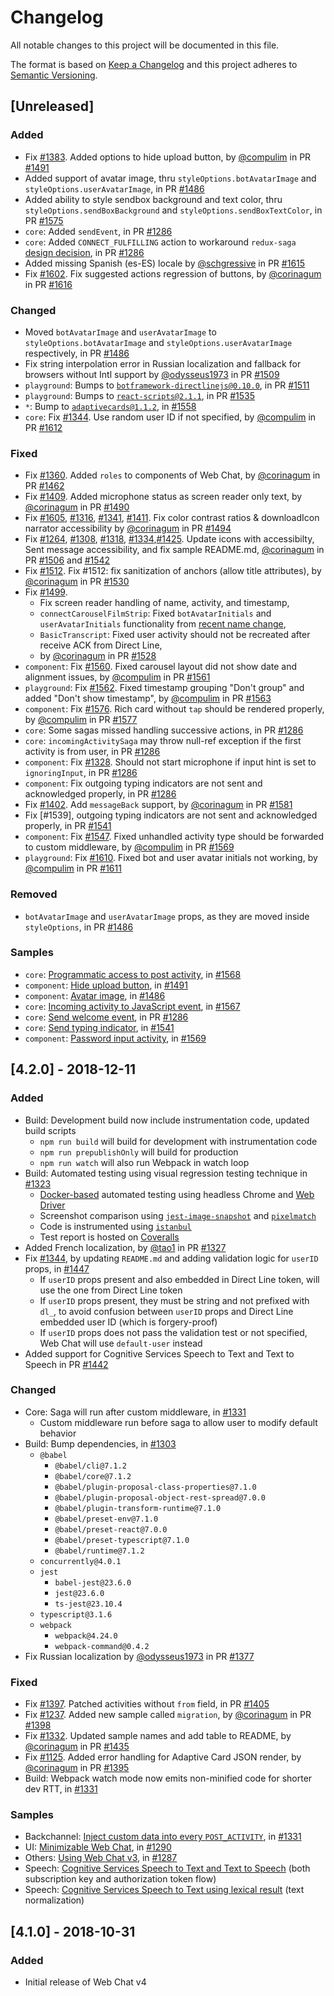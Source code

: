 # Changelog

All notable changes to this project will be documented in this file.

The format is based on [Keep a Changelog](http://keepachangelog.com/en/1.0.0/)
and this project adheres to [Semantic Versioning](http://semver.org/spec/v2.0.0.html).

<!-- CHANGELOG line template
### Added/Changed/Removed
- Added something, by [@johndoe](https://github.com/johndoe), in PR [#XXX](https://github.com/Microsoft/BotFramework-WebChat/pull/XXX)

### Changed (for dependency bumps)
- `core`: Bumps to [`abc@1.2.3`](https://npmjs.com/package/abc/), in PR [#XXX](https://github.com/Microsoft/BotFramework-WebChat/pull/XXX)

### Fixed
- Fix [#XXX](https://github.com/Microsoft/BotFramework-WebChat/issues/XXX). Patched something, by [@johndoe](https://github.com/johndoe) in PR [#XXX](https://github.com/Microsoft/BotFramework-WebChat/pull/XXX)
-->

## [Unreleased]
### Added
- Fix [#1383](https://github.com/Microsoft/BotFramework-WebChat/issues/1383). Added options to hide upload button, by [@compulim](https://github.com/compulim) in PR [#1491](https://github.com/Microsoft/BotFramework-WebChat/pull/1491)
- Added support of avatar image, thru `styleOptions.botAvatarImage` and `styleOptions.userAvatarImage`, in PR [#1486](https://github.com/Microsoft/BotFramework-WebChat/pull/1486)
- Added ability to style sendbox background and text color, thru `styleOptions.sendBoxBackground` and `styleOptions.sendBoxTextColor`, in PR [#1575](https://github.com/Microsoft/BotFramework-WebChat/pull/1575)
- `core`: Added `sendEvent`, in PR [#1286](https://github.com/Microsoft/BotFramework-WebChat/pull/1286)
- `core`: Added `CONNECT_FULFILLING` action to workaround `redux-saga` [design decision](https://github.com/redux-saga/redux-saga/issues/1651), in PR [#1286](https://github.com/Microsoft/BotFramework-WebChat/pull/1286)
- Added missing Spanish (es-ES) locale by [@schgressive](https://github.com/schgressive) in PR [#1615](https://github.com/Microsoft/BotFramework-WebChat/pull/1615)
- Fix [#1602](https://github.com/Microsoft/BotFramework-WebChat/issues/1602). Fix suggested actions regression of buttons, by [@corinagum](https://github.com/corinagum) in PR [#1616](https://github.com/Microsoft/BotFramework-WebChat/pull/1616)

### Changed
- Moved `botAvatarImage` and `userAvatarImage` to `styleOptions.botAvatarImage` and `styleOptions.userAvatarImage` respectively, in PR [#1486](https://github.com/Microsoft/BotFramework-WebChat/pull/1486)
- Fix string interpolation error in Russian localization and fallback for browsers without Intl support by [@odysseus1973](https://github.com/odysseus1973) in PR [#1509](https://github.com/Microsoft/BotFramework-WebChat/pull/1509)
- `playground`: Bumps to [`botframework-directlinejs@0.10.0`](https://github.com/Microsoft/BotFramework-DirectLineJS/), in PR [#1511](https://github.com/Microsoft/BotFramework-WebChat/pull/1511)
- `playground`: Bumps to [`react-scripts@2.1.1`](https://npmjs.com/package/react-scripts/), in PR [#1535](https://github.com/Microsoft/BotFramework-WebChat/pull/1535)
- `*`: Bump to [`adaptivecards@1.1.2`](https://npmjs.com/package/adaptivecards/), in [#1558](https://github.com/Microsoft/BotFramework-WebChat/pull/1558)
- `core`: Fix [#1344](https://github.com/Microsoft/BotFramework-WebChat/issues/1344). Use random user ID if not specified, by [@compulim](https://github.com/compulim) in PR [#1612](https://github.com/Microsoft/BotFramework-WebChat/pull/1612)

### Fixed
- Fix [#1360](https://github.com/Microsoft/BotFramework-WebChat/issues/1360). Added `roles` to components of Web Chat, by [@corinagum](https://github.com/corinagum) in PR [#1462](https://github.com/Microsoft/BotFramework-WebChat/pull/1462)
- Fix [#1409](https://github.com/Microsoft/BotFramework-WebChat/issues/1409). Added microphone status as screen reader only text, by [@corinagum](https://github.com/corinagum) in PR [#1490](https://github.com/Microsoft/BotFramework-WebChat/pull/1490)
- Fix [#1605](https://github.com/Microsoft/BotFramework-WebChat/issues/1305), [#1316](https://github.com/Microsoft/BotFramework-WebChat/issues/1316), [#1341](https://github.com/Microsoft/BotFramework-WebChat/issues/1341), [#1411](https://github.com/Microsoft/BotFramework-WebChat/issues/1411). Fix color contrast ratios & downloadIcon narrator accessibility by [@corinagum](https://github.com/corinagum) in PR [#1494](https://github.com/Microsoft/BotFramework-WebChat/pull/1494)
- Fix [#1264](https://github.com/Microsoft/BotFramework-WebChat/issues/1264), [#1308](https://github.com/Microsoft/BotFramework-WebChat/issues/1308), [#1318](https://github.com/Microsoft/BotFramework-WebChat/issues/1318), [#1334](https://github.com/Microsoft/BotFramework-WebChat/issues/1334),[#1425](https://github.com/Microsoft/BotFramework-WebChat/issues/1425). Update icons with accessibilty, Sent message accessibility, and fix sample README.md,  [@corinagum](https://github.com/corinagum) in PR [#1506](https://github.com/Microsoft/BotFramework-WebChat/pull/1506) and [#1542](https://github.com/Microsoft/BotFramework-WebChat/pull/1542)
- Fix [#1512](https://github.com/Microsoft/BotFramework-WebChat/issues/1512). Fix #1512: fix sanitization of anchors (allow title attributes), by [@corinagum](https://github.com/corinagum) in PR [#1530](https://github.com/Microsoft/BotFramework-WebChat/pull/1530)
- Fix [#1499](https://github.com/Microsoft/BotFramework-WebChat/issues/1499).
  - Fix screen reader handling of name, activity, and timestamp,
  - `connectCarouselFilmStrip`: Fixed `botAvatarInitials` and `userAvatarInitials` functionality from [recent name change](https://github.com/Microsoft/BotFramework-WebChat/pull/1486),
  - `BasicTranscript`: Fixed user activity should not be recreated after receive ACK from Direct Line,
  - by [@corinagum](https://github.com/corinagum) in PR [#1528](https://github.com/Microsoft/BotFramework-WebChat/pull/1528)
- `component`: Fix [#1560](https://github.com/Microsoft/BotFramework-WebChat/issues/1560). Fixed carousel layout did not show date and alignment issues, by [@compulim](https://github.com/compulim) in PR [#1561](https://github.com/Microsoft/BotFramework-WebChat/pull/1561)
- `playground`: Fix [#1562](https://github.com/Microsoft/BotFramework-WebChat/issues/1562). Fixed timestamp grouping "Don't group" and added "Don't show timestamp", by [@compulim](https://github.com/compulim) in PR [#1563](https://github.com/Microsoft/BotFramework-WebChat/pull/1563)
- `component`: Fix [#1576](https://github.com/Microsoft/BotFramework-WebChat/issues/1576). Rich card without `tap` should be rendered properly, by [@compulim](https://github.com/compulim) in PR [#1577](https://github.com/Microsoft/BotFramework-WebChat/pull/1577)
- `core`: Some sagas missed handling successive actions, in PR [#1286](https://github.com/Microsoft/BotFramework-WebChat/pull/1286)
- `core`: `incomingActivitySaga` may throw null-ref exception if the first activity is from user, in PR [#1286](https://github.com/Microsoft/BotFramework-WebChat/pull/1286)
- `component`: Fix [#1328](https://github.com/Microsoft/BotFramework-WebChat/issues/1328). Should not start microphone if input hint is set to `ignoringInput`, in PR [#1286](https://github.com/Microsoft/BotFramework-WebChat/pull/1286)
- `component`: Fix outgoing typing indicators are not sent and acknowledged properly, in PR [#1286](https://github.com/Microsoft/BotFramework-WebChat/pull/1286)
- Fix [#1402](https://github.com/Microsoft/BotFramework-WebChat/issues/1402). Add `messageBack` support, by [@corinagum](https://github.com/corinagum) in PR [#1581](https://github.com/Microsoft/BotFramework-WebChat/pull/1581)
- Fix [#1539], outgoing typing indicators are not sent and acknowledged properly, in PR [#1541](https://github.com/Microsoft/BotFramework-WebChat/pull/1541)
- `component`: Fix [#1547](https://github.com/Microsoft/BotFramework-WebChat/issues/1547). Fixed unhandled activity type should be forwarded to custom middleware, by [@compulim](https://github.com/compulim) in PR [#1569](https://github.com/Microsoft/BotFramework-WebChat/pull/1569)
- `playground`: Fix [#1610](https://github.com/Microsoft/BotFramework-WebChat/issues/1610). Fixed bot and user avatar initials not working, by [@compulim](https://github.com/compulim) in PR [#1611](https://github.com/Microsoft/BotFramework-WebChat/pull/1611)

### Removed
- `botAvatarImage` and `userAvatarImage` props, as they are moved inside `styleOptions`, in PR [#1486](https://github.com/Microsoft/BotFramework-WebChat/pull/1486)

### Samples
- `core`: [Programmatic access to post activity](https://microsoft.github.io/BotFramework-WebChat/15.c.programmatic-post-activity/), in [#1568](https://github.com/Microsoft/BotFramework-WebChat/pull/1568)
- `component`: [Hide upload button](https://microsoft.github.io/BotFramework-WebChat/05.d.hide-upload-button-styling/), in [#1491](https://github.com/Microsoft/BotFramework-WebChat/pull/1491)
- `component`: [Avatar image](https://microsoft.github.io/BotFramework-WebChat/04.b.display-user-bot-images-styling/), in [#1486](https://github.com/Microsoft/BotFramework-WebChat/pull/1486)
- `core`: [Incoming activity to JavaScript event](https://microsoft.github.io/BotFramework-WebChat/15.b.incoming-activity-event/), in [#1567](https://github.com/Microsoft/BotFramework-WebChat/pull/1567)
- `core`: [Send welcome event](https://microsoft.github.io/BotFramework-WebChat/15.b.backchannel-send-welcome-event/), in PR [#1286](https://github.com/Microsoft/BotFramework-WebChat/pull/1286)
- `core`: [Send typing indicator](https://microsoft.github.io/BotFramework-WebChat/07.b.customization-send-typing-indicator), in [#1541](https://github.com/Microsoft/BotFramework-WebChat/pull/1541)
- `component`: [Password input activity](https://microsoft.github.io/BotFramework-WebChat/10.b.customization-password-input/), in [#1569](https://github.com/Microsoft/BotFramework-WebChat/pull/1569)

## [4.2.0] - 2018-12-11
### Added
- Build: Development build now include instrumentation code, updated build scripts
   - `npm run build` will build for development with instrumentation code
   - `npm run prepublishOnly` will build for production
   - `npm run watch` will also run Webpack in watch loop
- Build: Automated testing using visual regression testing technique in [#1323](https://github.com/Microsoft/BotFramework-WebChat/pull/1323)
   - [Docker-based](https://github.com/SeleniumHQ/docker-selenium) automated testing using headless Chrome and [Web Driver](https://npmjs.com/packages/selenium-webdriver)
   - Screenshot comparison using [`jest-image-snapshot`](https://npmjs.com/packages/jest-image-snapshot) and [`pixelmatch`](https://npmjs.com/package/pixelmatch)
   - Code is instrumented using [`istanbul`](https://npmjs.com/package/istanbul)
   - Test report is hosted on [Coveralls](https://coveralls.io/github/compulim/BotFramework-WebChat)
- Added French localization, by [@tao1](https://github.com/tao1) in PR [#1327](https://github.com/Microsoft/BotFramework-WebChat/pull/1327)
- Fix [#1344](https://github.com/Microsoft/BotFramework-WebChat/issues/1344), by updating `README.md` and adding validation logic for `userID` props, in [#1447](https://github.com/Microsoft/BotFramework-WebChat/pull/1447)
   - If `userID` props present and also embedded in Direct Line token, will use the one from Direct Line token
   - If `userID` props present, they must be string and not prefixed with `dl_`, to avoid confusion between `userID` props and Direct Line embedded user ID (which is forgery-proof)
   - If `userID` props does not pass the validation test or not specified, Web Chat will use `default-user` instead
- Added support for Cognitive Services Speech to Text and Text to Speech in PR [#1442](https://github.com/Microsoft/BotFramework-WebChat/pull/1442)

### Changed
- Core: Saga will run after custom middleware, in [#1331](https://github.com/Microsoft/BotFramework-WebChat/pull/1331)
   - Custom middleware run before saga to allow user to modify default behavior
- Build: Bump dependencies, in [#1303](https://github.com/Microsoft/BotFramework-WebChat/pull/1303)
   - `@babel`
      - `@babel/cli@7.1.2`
      - `@babel/core@7.1.2`
      - `@babel/plugin-proposal-class-properties@7.1.0`
      - `@babel/plugin-proposal-object-rest-spread@7.0.0`
      - `@babel/plugin-transform-runtime@7.1.0`
      - `@babel/preset-env@7.1.0`
      - `@babel/preset-react@7.0.0`
      - `@babel/preset-typescript@7.1.0`
      - `@babel/runtime@7.1.2`
   - `concurrently@4.0.1`
   - `jest`
      - `babel-jest@23.6.0`
      - `jest@23.6.0`
      - `ts-jest@23.10.4`
   - `typescript@3.1.6`
   - `webpack`
      - `webpack@4.24.0`
      - `webpack-command@0.4.2`
- Fix Russian localization by [@odysseus1973](https://github.com/odysseus1973) in PR [#1377](https://github.com/Microsoft/BotFramework-WebChat/pull/1377)

### Fixed
- Fix [#1397](https://github.com/Microsoft/BotFramework-WebChat/issues/1397). Patched activities without `from` field, in PR [#1405](https://github.com/Microsoft/BotFramework-WebChat/pull/1405)
- Fix [#1237](https://github.com/Microsoft/BotFramework-WebChat/issues/1237). Added new sample called `migration`, by [@corinagum](https://github.com/corinagum) in PR [#1398](https://github.com/Microsoft/BotFramework-WebChat/pull/1398)
- Fix [#1332](https://github.com/Microsoft/BotFramework-WebChat/issues/1332). Updated sample names and add table to README, by [@corinagum](https://github.com/corinagum) in PR [#1435](https://github.com/Microsoft/BotFramework-WebChat/pull/1435)
- Fix [#1125](https://github.com/Microsoft/BotFramework-WebChat/issues/1125). Added error handling for Adaptive Card JSON render, by [@corinagum](https://github.com/corinagum) in PR [#1395](https://github.com/Microsoft/BotFramework-WebChat/pull/1395)
- Build: Webpack watch mode now emits non-minified code for shorter dev RTT, in [#1331](https://github.com/Microsoft/BotFramework-WebChat/pull/1331)

### Samples
- Backchannel: [Inject custom data into every `POST_ACTIVITY`](https://microsoft.github.io/BotFramework-WebChat/15.backchannel-piggyback-on-outgoing-activities/), in [#1331](https://github.com/Microsoft/BotFramework-WebChat/pull/1331)
- UI: [Minimizable Web Chat](https://microsoft.github.io/BotFramework-WebChat/12.customization-minimizable-web-chat/), in [#1290](https://github.com/Microsoft/BotFramework-WebChat/pull/1290)
- Others: [Using Web Chat v3](https://microsoft.github.io/BotFramework-WebChat/webchat-v3/), in [#1287](https://github.com/Microsoft/BotFramework-WebChat/pull/1287)
- Speech: [Cognitive Services Speech to Text and Text to Speech](https://github.com/Microsoft/BotFramework-WebChat/tree/master/samples/6.c.cognitive-services-speech-services-js) (both subscription key and authorization token flow)
- Speech: [Cognitive Services Speech to Text using lexical result](https://github.com/Microsoft/BotFramework-WebChat/tree/master/samples/6.e.cognitive-services-speech-services-with-lexical-result) (text normalization)

## [4.1.0] - 2018-10-31
### Added
- Initial release of Web Chat v4
